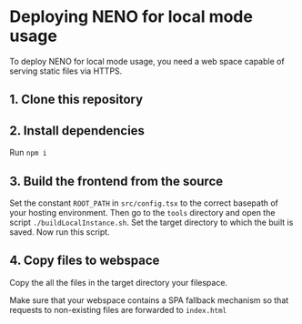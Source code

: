 # Deploying NENO for local mode usage

To deploy NENO for local mode usage, you need a web space capable of serving
static files via HTTPS.

## 1. Clone this repository

## 2. Install dependencies
Run `npm i`

## 3. Build the frontend from the source

Set the constant `ROOT_PATH` in `src/config.tsx` to the correct basepath
of your hosting environment. Then go to the `tools` directory and open the script
`./buildLocalInstance.sh`. Set the target directory to which the built is saved.
Now run this script.

## 4. Copy files to webspace

Copy the all the files in the target directory your filespace.

Make sure that your webspace contains a SPA fallback mechanism so that requests
to non-existing files are forwarded to `index.html`